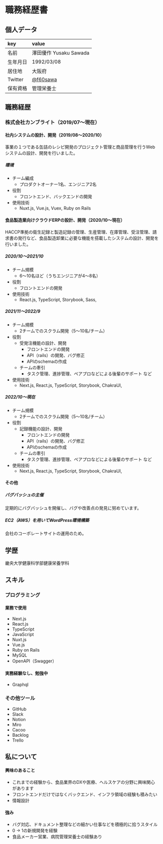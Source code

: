 # 職務経歴書

## 個人データ
|key|value|
|:-|:-|
|名前|澤田優作 Yusaku Sawada|
|生年月日|1992/03/08|
|居住地|大阪府|
|Twitter|[@f60sawa](https://twitter.com/f60sawa)|
|保有資格|管理栄養士|

## 職務経歴
### 株式会社カンブライト（2019/07〜現在）
#### 社内システムの設計、開発（2019/08〜2020/10）
事業の１つである缶詰のレシピ開発のプロジェクト管理と商品管理を行うWebシステムの設計、開発を行いました。
##### 環境
- チーム編成
  - プロダクトオーナー1名、エンジニア2名
- 役割
  - フロントエンド、バックエンドの開発
- 使用技術
  - Nuxt.js, Vue.js, Vuex, Ruby on Rails

#### 食品製造業向けクラウドERPの設計、開発（2020/10〜現在）
HACCP準拠の衛生記録と製造記録の管理、生産管理、在庫管理、受注管理、請求書の発行など、食品製造卸業に必要な機能を搭載したシステムの設計、開発を行いました。

##### 2020/10〜2021/10
- チーム規模
  - 6〜10名ほど（うちエンジニアが4〜8名）
- 役割
  - フロントエンドの開発
- 使用技術
  - React.js, TypeScript, Storybook, Sass,

##### 2021/11〜2022/9
- チーム規模
  - 2チームでのスクラム開発（5〜10名/チーム）
- 役割
  - 受発注機能の設計、開発
    - フロントエンドの開発
    - API（rails）の開発、バグ修正
    - APIのschemaの作成
  - チームの牽引
    - タスク管理、進捗管理、ペアプロなどによる後輩のサポート など
- 使用技術
  - Next.js, React.js, TypeScript, Storybook, ChakraUI,

##### 2022/10〜現在
- チーム規模
  - 2チームでのスクラム開発（5〜10名/チーム）
- 役割
  - 記録機能の設計、開発
    - フロントエンドの開発
    - API（rails）の開発、バグ修正
    - APIのschemaの作成
  - チームの牽引
    - タスク管理、進捗管理、ペアプロなどによる後輩のサポート など
- 使用技術
  - Next.js, React.js, TypeScript, Storybook, ChakraUI,

#### その他
##### バグバッシュの主催
定期的にバグバッシュを開催し、バグや改善点の発見に努めています。
##### EC2（AWS）を用いてWordPress環境構築
会社のコーポレートサイトの運用のため。

## 学歴
畿央大学健康科学部健康栄養学科
## スキル
### プログラミング
#### 業務で使用
- Next.js
- React.js
- TypeScript
- JavaScript
- Nuxt.js
- Vue.js
- Ruby on Rails
- MySQL
- OpenAPI（Swagger）

#### 実務経験なし、勉強中
- Graphql

### その他ツール
- GitHub
- Slack
- Notion
- Miro
- Cacoo
- Backlog
- Trello

## 私について
#### 興味のあること
- これまでの経験から、食品業界のDXや医療、ヘルスケアの分野に興味関心があります
- フロントエンドだけではなくバックエンド、インフラ領域の経験も積みたい
- 情報設計

#### 強み
- バグ対応、ドキュメント整理などの細かい仕事などを積極的に拾うスタイル
- 0 -> 1の新規開発を経験
- 食品メーカー営業、病院管理栄養士の経験あり

